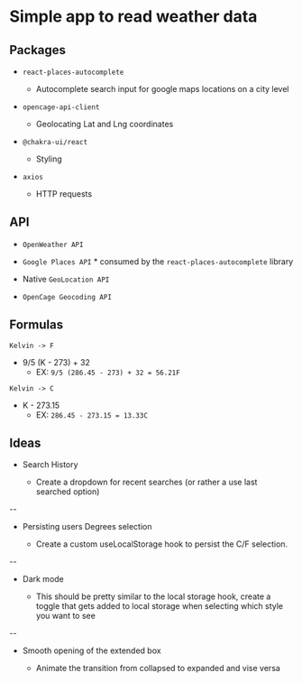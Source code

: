 # Simple app to read weather data

## Packages

- `react-places-autocomplete`

  - Autocomplete search input for google maps locations on a city level

- `opencage-api-client`

  - Geolocating Lat and Lng coordinates

- `@chakra-ui/react`
  - Styling
- `axios`
  - HTTP requests

## API

- `OpenWeather API`

- `Google Places API` \* consumed by the `react-places-autocomplete` library

- Native `GeoLocation API`

- `OpenCage Geocoding API`

## Formulas

`Kelvin -> F`

- 9/5 (K - 273) + 32
  - EX: `9/5 (286.45 - 273) + 32 = 56.21F`

`Kelvin -> C`

- K - 273.15
  - EX: `286.45 - 273.15 = 13.33C`


## Ideas

- Search History

  - Create a dropdown for recent searches (or rather a use last searched option)

--

- Persisting users Degrees selection
  
  - Create a custom useLocalStorage hook to persist the C/F selection.

--

- Dark mode

  - This should be pretty similar to the local storage hook, create a toggle that gets added to local storage when selecting which style you want to see

--

- Smooth opening of the extended box

  - Animate the transition from collapsed to expanded and vise versa
